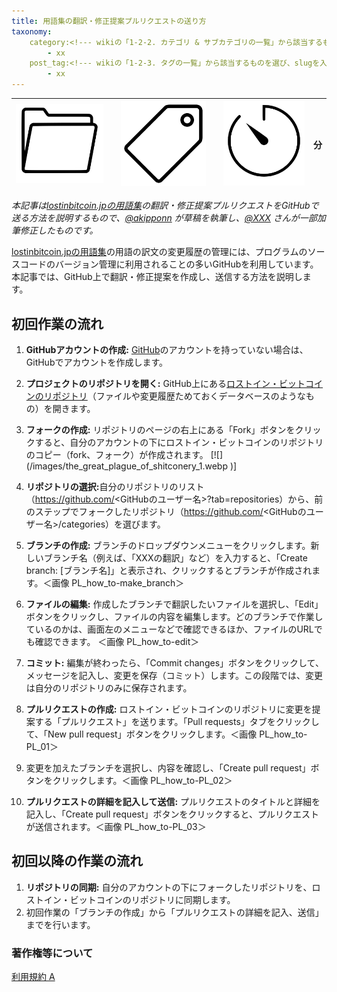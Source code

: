 ```yaml
---
title: 用語集の翻訳・修正提案プルリクエストの送り方
taxonomy:
    category:<!--- wikiの「1-2-2. カテゴリ & サブカテゴリの一覧」から該当するものを選び、slugを入力（複数選択可） --->
        - xx
    post_tag:<!--- wikiの「1-2-3. タグの一覧」から該当するものを選び、slugを入力（複数選択可） --->
        - xx
---
```


|  ![Category](/_images/category.png)  | <!--- 選択したカテゴリslugに対応する名称を入力 ---> |  ![Tag](/_images/tag.png)  | <!--- 選択したタグslugに対応する名称を入力 ---> | ![Time](/_images/timer.png)  | <!--- コンテンツ消費にかかる時間を入力（記事は700文字/分で計算、動画は再生時間） --->分  |
| ---- | ---- | ---- | ---- | ---- | ---- |

<!--- 以下の例のように、オリジナルコンテンツの説明（著作権者、公開日時、公開媒体など）、邦訳文や日本語字幕を作成した場合は訳者、検証者を *斜体* で記載 --->
*本記事は[lostinbitcoin.jpの用語集](https://lostinbitcoin.jp/glossary/glossary-index/)の翻訳・修正提案プルリクエストをGitHubで送る方法を説明するもので、[@akipponn](https://twitter.com/akipponn) が草稿を執筆し、[@XXX](XXX) さんが一部加筆修正したものです。*

<!--- コンテンツの意図や要約文（省略可） --->
[lostinbitcoin.jpの用語集](https://lostinbitcoin.jp/glossary/glossary-index/)の用語の訳文の変更履歴の管理には、プログラムのソースコードのバージョン管理に利用されることの多いGitHubを利用しています。本記事では、GitHub上で翻訳・修正提案を作成し、送信する方法を説明します。

## 初回作業の流れ
1. <b>GitHubアカウントの作成:</b> [GitHub](https://github.com/)のアカウントを持っていない場合は、GitHubでアカウントを作成します。
1. <b>プロジェクトのリポジトリを開く:</b> GitHub上にある[ロストイン・ビットコインのリポジトリ]( https://github.com/lostinbitcoin/categories/)（ファイルや変更履歴ためておくデータベースのようなもの）を開きます。
1. <b>フォークの作成:</b> リポジトリのページの右上にある「Fork」ボタンをクリックすると、自分のアカウントの下にロストイン・ビットコインのリポジトリのコピー（fork、フォーク）が作成されます。
[![](/images/the_great_plague_of_shitconery_1.webp <!--- 相対パス --->)]

1. <b>リポジトリの選択:</b>自分のリポジトリのリスト（https://github.com/<GitHubのユーザー名>?tab=repositories）から、前のステップでフォークしたリポジトリ（https://github.com/<GitHubのユーザー名>/categories）を選びます。
1. <b>ブランチの作成:</b> ブランチのドロップダウンメニューをクリックします。新しいブランチ名（例えば、「XXXの翻訳」など）を入力すると、「Create branch: [ブランチ名]」と表示され、クリックするとブランチが作成されます。＜画像 PL_how_to-make_branch＞
1. <b>ファイルの編集:</b> 作成したブランチで翻訳したいファイルを選択し、「Edit」ボタンをクリックし、ファイルの内容を編集します。どのブランチで作業しているのかは、画面左のメニューなどで確認できるほか、ファイルのURLでも確認できます。 ＜画像 PL_how_to-edit＞
1. <b>コミット:</b> 編集が終わったら、「Commit changes」ボタンをクリックして、メッセージを記入し、変更を保存（コミット）します。この段階では、変更は自分のリポジトリのみに保存されます。
1. <b>プルリクエストの作成:</b> ロストイン・ビットコインのリポジトリに変更を提案する「プルリクエスト」を送ります。「Pull requests」タブをクリックして、「New pull request」ボタンをクリックします。＜画像 PL_how_to-PL_01＞
1. 変更を加えたブランチを選択し、内容を確認し、「Create pull request」ボタンをクリックします。＜画像 PL_how_to-PL_02＞
1. <b>プルリクエストの詳細を記入して送信:</b> プルリクエストのタイトルと詳細を記入し、「Create pull request」ボタンをクリックすると、プルリクエストが送信されます。＜画像 PL_how_to-PL_03＞

## 初回以降の作業の流れ
1. <b>リポジトリの同期:</b> 自分のアカウントの下にフォークしたリポジトリを、ロストイン・ビットコインのリポジトリに同期します。
1. 初回作業の「ブランチの作成」から「プルリクエストの詳細を記入、送信」までを行います。


### 著作権等について
[利用規約 A](http://lostinbitcoin.jp.testrs.jp/staging/copyright/#uaa)
